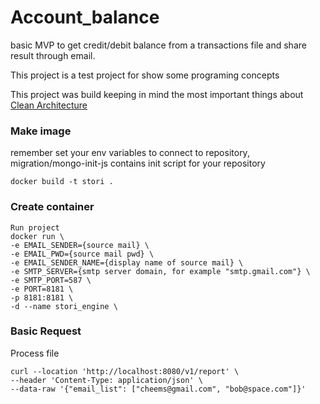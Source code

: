 # Account_balance
basic MVP to get credit/debit balance from a transactions file and share result through email.

This project is a test project for show some programing concepts

This project was build keeping in mind the most important
things about [Clean Architecture](https://blog.cleancoder.com/uncle-bob/2012/08/13/the-clean-architecture.html)


### Make image

remember set your env variables to connect to repository,
migration/mongo-init-js contains init script for your repository

    docker build -t stori .

### Create container

    Run project
    docker run \
    -e EMAIL_SENDER={source mail} \
    -e EMAIL_PWD={source mail pwd} \
    -e EMAIL_SENDER_NAME={display name of source mail} \
    -e SMTP_SERVER={smtp server domain, for example "smtp.gmail.com"} \
    -e SMTP_PORT=587 \
    -e PORT=8181 \
    -p 8181:8181 \
    -d --name stori_engine \


### Basic Request
Process file

    curl --location 'http://localhost:8080/v1/report' \
    --header 'Content-Type: application/json' \
    --data-raw '{"email_list": ["cheems@gmail.com", "bob@space.com"]}'
